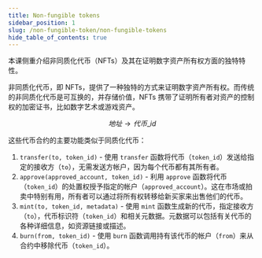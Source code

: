 ```yaml
---
title: Non-fungible tokens
sidebar_position: 1
slug: /non-fungible-token/non-fungible-tokens
hide_table_of_contents: true
---
```


本课侧重介绍非同质化代币（NFTs）及其在证明数字资产所有权方面的独特特性。

非同质化代币，即 NFTs，提供了一种独特的方式来证明数字资产所有权。而传统的非同质化代币是可互换的，并存储价值，NFTs 携带了证明所有者对资产的控制权的加密证书，比如数字艺术或游戏资产。

$$
地址 → 代币\_id
$$

这些代币合约的主要功能类似于同质化代币：

1. `transfer(to, token_id)` - 使用 `transfer` 函数将代币（`token_id`）发送给指定的接收方（`to`），无需发送方帐户，因为每个代币都有其所有者。
2. `approve(approved_account, token_id)` - 利用 `approve` 函数将代币（`token_id`）的处置权授予指定的帐户（`approved_account`）。这在市场或拍卖中特别有用，所有者可以通过将所有权转移给新买家来出售他们的代币。
3. `mint(to, token_id, metadata)` - 使用 `mint` 函数生成新的代币，指定接收方（`to`），代币标识符（`token_id`）和相关元数据。元数据可以包括有关代币的各种详细信息，如资源链接或描述。
4. `burn(from, token_id)` - 使用 `burn` 函数调用持有该代币的帐户（`from`）来从合约中移除代币（`token_id`）。